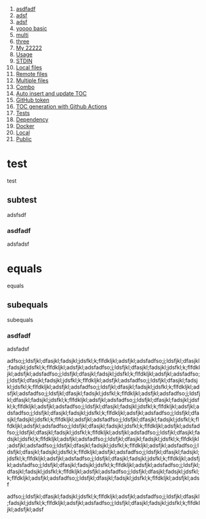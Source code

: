 1. [asdfadf](#asdfadf)
2. [adsf](#adsf)
2. [adsf](#adsf)
1. [yoooo basic](#yoooo-basic)
2. [multi](#multi)
3. [three](#three)
1. [My 22222](#My-22222)
1. [Usage](#Usage)
2. [STDIN](#STDIN)
2. [Local files](#Local-files)
2. [Remote files](#Remote-files)
2. [Multiple files](#Multiple-files)
2. [Combo](#Combo)
2. [Auto insert and update TOC](#Auto-insert-and-update-TOC)
2. [GitHub token](#GitHub-token)
2. [TOC generation with Github Actions](#TOC-generation-with-Github-Actions)
1. [Tests](#Tests)
1. [Dependency](#Dependency)
1. [Docker](#Docker)
2. [Local](#Local)
2. [Public](#Public)


# test
test

## subtest
adsfsdf

### asdfadf
adsfadsf


equals
==
equals

subequals
---
subequals

### asdfadf
adsfadsf


adfso;j;ldsfjkl;dfasjkl;fadsjkl;jdsfkl;k;flfdkljkl;adsfjkl;adsfadfso;j;ldsfjkl;dfasjkl;fadsjkl;jdsfkl;k;flfdkljkl;adsfjkl;adsfadfso;j;ldsfjkl;dfasjkl;fadsjkl;jdsfkl;k;flfdkljkl;adsfjkl;adsfadfso;j;ldsfjkl;dfasjkl;fadsjkl;jdsfkl;k;flfdkljkl;adsfjkl;adsfadfso;j;ldsfjkl;dfasjkl;fadsjkl;jdsfkl;k;flfdkljkl;adsfjkl;adsfadfso;j;ldsfjkl;dfasjkl;fadsjkl;jdsfkl;k;flfdkljkl;adsfjkl;adsfadfso;j;ldsfjkl;dfasjkl;fadsjkl;jdsfkl;k;flfdkljkl;adsfjkl;adsfadfso;j;ldsfjkl;dfasjkl;fadsjkl;jdsfkl;k;flfdkljkl;adsfjkl;adsfadfso;j;ldsfjkl;dfasjkl;fadsjkl;jdsfkl;k;flfdkljkl;adsfjkl;adsfadfso;j;ldsfjkl;dfasjkl;fadsjkl;jdsfkl;k;flfdkljkl;adsfjkl;adsfadfso;j;ldsfjkl;dfasjkl;fadsjkl;jdsfkl;k;flfdkljkl;adsfjkl;adsfadfso;j;ldsfjkl;dfasjkl;fadsjkl;jdsfkl;k;flfdkljkl;adsfjkl;adsfadfso;j;ldsfjkl;dfasjkl;fadsjkl;jdsfkl;k;flfdkljkl;adsfjkl;adsfadfso;j;ldsfjkl;dfasjkl;fadsjkl;jdsfkl;k;flfdkljkl;adsfjkl;adsfadfso;j;ldsfjkl;dfasjkl;fadsjkl;jdsfkl;k;flfdkljkl;adsfjkl;adsfadfso;j;ldsfjkl;dfasjkl;fadsjkl;jdsfkl;k;flfdkljkl;adsfjkl;adsfadfso;j;ldsfjkl;dfasjkl;fadsjkl;jdsfkl;k;flfdkljkl;adsfjkl;adsfadfso;j;ldsfjkl;dfasjkl;fadsjkl;jdsfkl;k;flfdkljkl;adsfjkl;adsfadfso;j;ldsfjkl;dfasjkl;fadsjkl;jdsfkl;k;flfdkljkl;adsfjkl;adsfadfso;j;ldsfjkl;dfasjkl;fadsjkl;jdsfkl;k;flfdkljkl;adsfjkl;adsfadfso;j;ldsfjkl;dfasjkl;fadsjkl;jdsfkl;k;flfdkljkl;adsfjkl;adsfadfso;j;ldsfjkl;dfasjkl;fadsjkl;jdsfkl;k;flfdkljkl;adsfjkl;adsfadfso;j;ldsfjkl;dfasjkl;fadsjkl;jdsfkl;k;flfdkljkl;adsfjkl;adsfadfso;j;ldsfjkl;dfasjkl;fadsjkl;jdsfkl;k;flfdkljkl;adsfjkl;adsfadfso;j;ldsfjkl;dfasjkl;fadsjkl;jdsfkl;k;flfdkljkl;adsfjkl;adsfadfso;j;ldsfjkl;dfasjkl;fadsjkl;jdsfkl;k;flfdkljkl;adsfjkl;adsf




adfso;j;ldsfjkl;dfasjkl;fadsjkl;jdsfkl;k;flfdkljkl;adsfjkl;adsfadfso;j;ldsfjkl;dfasjkl;fadsjkl;jdsfkl;k;flfdkljkl;adsfjkl;adsfadfso;j;ldsfjkl;dfasjkl;fadsjkl;jdsfkl;k;flfdkljkl;adsfjkl;adsf
